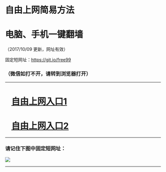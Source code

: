 ﻿# 自由上网简易方法

# 电脑、手机一键翻墙

（2017/10/09 更新，网址有效）

固定短网址：https://git.io/free99

### （微信如打不开，请转到浏览器打开）


***





# &nbsp;&nbsp; <a href="http://ft301410927.fwq-tz-1001.info/fwqtz01.html?t=100900123285 " target="_blank">自由上网入口1</a>
# &nbsp;&nbsp; <a href="http://ft51021396.fwq-tz-1002.info/fwqtz02.html?t=100900113390 " target="_blank">自由上网入口2</a>
***

### 请记住下图中固定短网址：

<img src="https://s3-us-west-2.amazonaws.com/fwq-1001/yjfq-20170905okok.png" /> 


***

